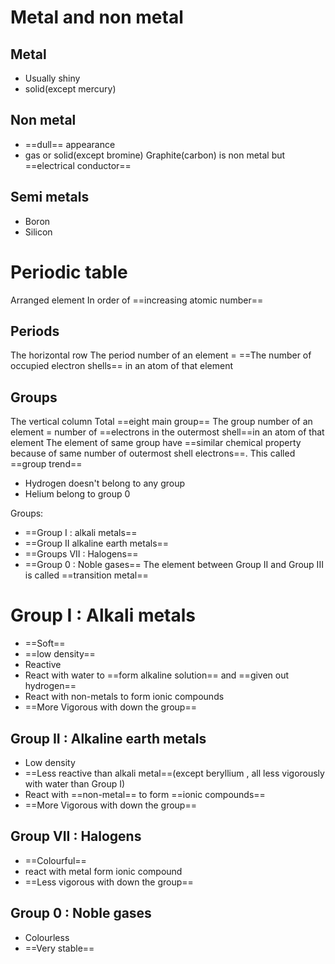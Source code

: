 # Metal and non metal
## Metal 
- Usually shiny
- solid(except mercury)
## Non metal
- ==dull== appearance
- gas or solid(except bromine)
Graphite(carbon) is non metal but ==electrical conductor==
## Semi metals
- Boron
- Silicon
# Periodic table
Arranged element In order of ==increasing atomic number==

## Periods
The horizontal row 
The period number of an element = ==The number of occupied electron shells== in an atom of that element
## Groups
The vertical column 
Total ==eight main group==
The group number of an element =  number of ==electrons in the outermost shell==in an atom of that element
The element of same group have ==similar chemical property because of same number of outermost shell electrons==. This called ==group trend==
- Hydrogen doesn't belong to any group
- Helium belong to group 0

Groups:
- ==Group I : alkali metals==
- ==Group II  alkaline earth metals==
- ==Groups VII : Halogens==
- ==Group 0 : Noble gases==
The element between Group II and Group III is called ==transition metal==


# Group I : Alkali metals
- ==Soft== 
- ==low density==
- Reactive 
- React with water to ==form alkaline solution== and ==given out hydrogen==
- React with non-metals to form ionic compounds
- ==More Vigorous with down the group==
## Group II : Alkaline earth metals
- Low density
- ==Less reactive than alkali metal==(except beryllium , all less vigorously with water than Group I)
- React with ==non-metal== to form ==ionic compounds==
- ==More Vigorous with down the group==

## Group VII : Halogens
- ==Colourful==
- react with metal form ionic compound
- ==Less vigorous with down the group==
## Group 0 : Noble gases
- Colourless
- ==Very stable==
